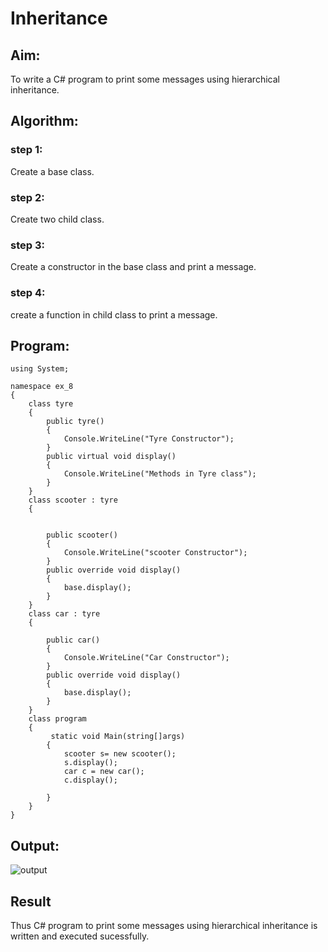 # Inheritance

## Aim:
To write a C# program to print some messages using hierarchical inheritance.
## Algorithm:
### step 1:
Create a base class.

### step 2:
Create two child class.

### step 3:
Create a constructor in the base class and print a message.

### step 4:
create a function in child class to print a message.
## Program:
```
using System;

namespace ex_8
{
    class tyre
    {
        public tyre()
        {
            Console.WriteLine("Tyre Constructor");
        }
        public virtual void display()
        {
            Console.WriteLine("Methods in Tyre class");
        }
    }
    class scooter : tyre
    {


        public scooter()
        {
            Console.WriteLine("scooter Constructor");
        }
        public override void display()
        {
            base.display();
        }
    }
    class car : tyre
    {

        public car()
        {
            Console.WriteLine("Car Constructor");
        }
        public override void display()
        {
            base.display();
        }
    }
    class program
    {
         static void Main(string[]args)
        {
            scooter s= new scooter();
            s.display();
            car c = new car();
            c.display();

        }
    }
}
```

## Output:
![output]()

## Result
Thus C# program to print some messages using hierarchical inheritance is written and executed sucessfully.
